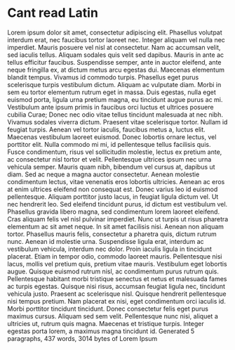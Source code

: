 # Cant read Latin 


Lorem ipsum dolor sit amet, consectetur adipiscing elit. Phasellus volutpat interdum erat, nec faucibus tortor laoreet nec. Integer aliquam vel nulla nec imperdiet. Mauris posuere vel nisl at consectetur. Nam ac accumsan velit, sed iaculis tellus. Aliquam sodales quis velit sed dapibus. Mauris in ante ac tellus efficitur faucibus. Suspendisse semper, ante in auctor eleifend, ante neque fringilla ex, at dictum metus arcu egestas dui. Maecenas elementum blandit tempus. Vivamus id commodo turpis. Phasellus eget purus scelerisque turpis vestibulum dictum. Aliquam ac vulputate diam. Morbi in sem eu tortor elementum rutrum eget in massa. Duis egestas, nulla eget euismod porta, ligula urna pretium magna, eu tincidunt augue purus ac mi. Vestibulum ante ipsum primis in faucibus orci luctus et ultrices posuere cubilia Curae; Donec nec odio vitae tellus tincidunt malesuada at nec nibh. Vivamus sodales viverra dictum. Praesent vitae scelerisque tortor. Nullam id feugiat turpis. Aenean vel tortor iaculis, faucibus metus a, luctus elit. Maecenas vestibulum laoreet euismod. Donec lobortis ornare lectus, vel porttitor elit. Nulla commodo mi mi, id pellentesque tellus facilisis quis. Fusce condimentum, risus vel sollicitudin molestie, lectus ex pretium ante, ac consectetur nisl tortor et velit. Pellentesque ultrices ipsum nec urna vehicula semper. Mauris quam nibh, bibendum vel cursus at, dapibus ut diam. Sed ac neque a magna auctor consectetur. Aenean molestie condimentum lectus, vitae venenatis eros lobortis ultricies. Aenean ac eros at enim ultrices eleifend non consequat est. Donec varius leo id euismod pellentesque. Aliquam porttitor justo lacus, in feugiat ligula dictum vel. Ut nec hendrerit leo. Sed eleifend tincidunt purus, id dictum est vestibulum vel. Phasellus gravida libero magna, sed condimentum lorem laoreet eleifend. Cras aliquam felis vel nisl pulvinar imperdiet. Nunc ut turpis ut risus pharetra elementum ac sit amet neque. In sit amet facilisis nisi. Aenean non aliquam tortor. Phasellus mauris felis, consectetur a pharetra quis, dictum rutrum nunc. Aenean id molestie urna. Suspendisse ligula erat, interdum ac vestibulum vehicula, interdum nec dolor. Proin iaculis ligula in tincidunt placerat. Etiam in tempor odio, commodo laoreet mauris. Pellentesque nisi lacus, mollis vel pretium quis, pretium vitae mauris. Vestibulum eget lobortis augue. Quisque euismod rutrum nisl, ac condimentum purus rutrum quis. Pellentesque habitant morbi tristique senectus et netus et malesuada fames ac turpis egestas. Quisque nisi risus, accumsan feugiat ligula nec, tincidunt vehicula justo. Praesent ac scelerisque nisl. Quisque hendrerit pellentesque nisi tempus pretium. Nam placerat ex nisi, eget condimentum orci iaculis id. Morbi porttitor tincidunt tincidunt. Donec consectetur felis eget purus maximus cursus. Aliquam sed sem velit. Pellentesque nunc nisi, aliquet a ultricies ut, rutrum quis magna. Maecenas et tristique turpis. Integer egestas porta lorem, a maximus magna tincidunt id. Generated 5 paragraphs, 437 words, 3014 bytes of Lorem Ipsum

 

